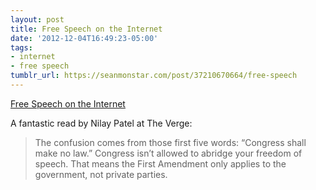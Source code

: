 ```yaml
---
layout: post
title: Free Speech on the Internet
date: '2012-12-04T16:49:23-05:00'
tags:
- internet
- free speech
tumblr_url: https://seanmonstar.com/post/37210670664/free-speech
---
```

[Free Speech on the Internet](http://www.theverge.com/2012/12/4/3726440/tweets-of-rage-free-speech-on-the-internet)  

A fantastic read by Nilay Patel at The Verge:

> The confusion comes from those first five words: “Congress shall make no law.” Congress isn’t allowed to abridge your freedom of speech. That means the First Amendment only applies to the government, not private parties.

